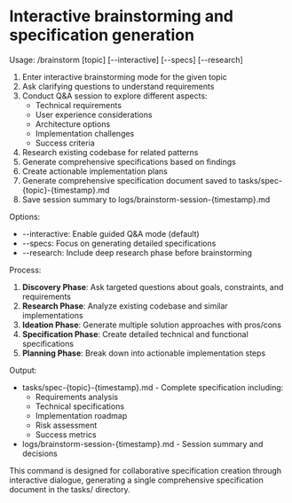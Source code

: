 # Interactive brainstorming and specification generation

Usage: /brainstorm [topic] [--interactive] [--specs] [--research]

1. Enter interactive brainstorming mode for the given topic
2. Ask clarifying questions to understand requirements
3. Conduct Q&A session to explore different aspects:
   - Technical requirements
   - User experience considerations
   - Architecture options
   - Implementation challenges
   - Success criteria
4. Research existing codebase for related patterns
5. Generate comprehensive specifications based on findings
6. Create actionable implementation plans
7. Generate comprehensive specification document saved to tasks/spec-{topic}-{timestamp}.md
8. Save session summary to logs/brainstorm-session-{timestamp}.md

Options:
- --interactive: Enable guided Q&A mode (default)
- --specs: Focus on generating detailed specifications
- --research: Include deep research phase before brainstorming

Process:
1. **Discovery Phase**: Ask targeted questions about goals, constraints, and requirements
2. **Research Phase**: Analyze existing codebase and similar implementations
3. **Ideation Phase**: Generate multiple solution approaches with pros/cons
4. **Specification Phase**: Create detailed technical and functional specifications
5. **Planning Phase**: Break down into actionable implementation steps

Output:
- tasks/spec-{topic}-{timestamp}.md - Complete specification including:
  - Requirements analysis
  - Technical specifications
  - Implementation roadmap
  - Risk assessment
  - Success metrics
- logs/brainstorm-session-{timestamp}.md - Session summary and decisions

This command is designed for collaborative specification creation through interactive dialogue, generating a single comprehensive specification document in the tasks/ directory.